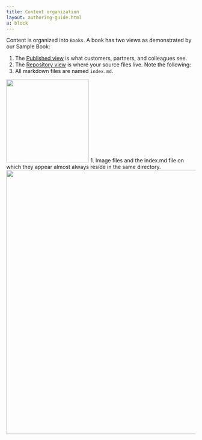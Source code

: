 ```yaml
---
title: Content organization
layout: authoring-guide.html
a: block
---
```


Content is organized into <code>Books</code>. A book has two views as demonstrated by our Sample Book:

1. The [Published view](/sample-book) is what customers, partners, and colleagues see.
1. The [Repository view](https://github.com/AylaNetworks/ayla-documentation/tree/master/src/sample-book) is where your source files live. Note the following:
  1. All markdown files are named <code>index.md</code>.
  <img src="index-files.png" width="220">
  1. Image files and the index.md file on which they appear almost always reside in the same directory.
  <img src="directory-file-page.png" width="700">
